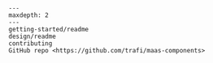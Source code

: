 ```{include} ../README.md
```


```{toctree}
---
maxdepth: 2
---
getting-started/readme
design/readme
contributing
GitHub repo <https://github.com/trafi/maas-components>
```
